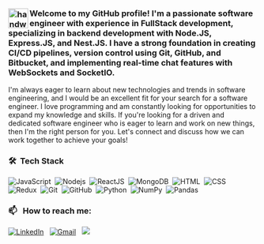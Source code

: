 ### <img alt="handwavegif" src="https://user-images.githubusercontent.com/39513876/112366216-8cfe7400-8cfe-11eb-8116-7d3dbae20e97.gif" width='40' align="left"/> Welcome to my GitHub profile! I'm a passionate software engineer with experience in FullStack development, specializing in backend development with Node.JS, Express.JS, and Nest.JS. I have a strong foundation in creating CI/CD pipelines, version control using Git, GitHub, and Bitbucket, and implementing real-time chat features with WebSockets and SocketIO.
I'm always eager to learn about new technologies and trends in software engineering, and I would be an excellent fit for your search for a software engineer. I love programming and am constantly looking for opportunities to expand my knowledge and skills.
If you're looking for a driven and dedicated software engineer who is eager to learn and work on new things, then I'm the right person for you. Let's connect and discuss how we can work together to achieve your goals!



### 🛠 &nbsp;Tech Stack
![JavaScript](https://img.shields.io/badge/-JavaScript-05122A?style=flat&logo=javascript)&nbsp;
![Nodejs](https://img.shields.io/badge/-Nodejs-43853d?style=flat-square&logo=Node.js&logoColor=white)&nbsp;
![ReactJS](https://img.shields.io/badge/-React-45b8d8?style=flat-square&logo=react&logoColor=white)&nbsp;
![MongoDB](https://img.shields.io/badge/-MongoDB-13aa52?style=flat-square&logo=mongodb&logoColor=white)&nbsp;
![HTML](https://img.shields.io/badge/-HTML-05122A?style=flat&logo=HTML5)&nbsp;
![CSS](https://img.shields.io/badge/-CSS-05122A?style=flat&logo=CSS3&logoColor=1572B6)&nbsp;
![Redux](https://img.shields.io/badge/-Redux-764ABC?style=flat-square&logo=redux&logoColor=white)&nbsp;
![Git](https://img.shields.io/badge/-Git-05122A?style=flat&logo=git)&nbsp;
![GitHub](https://img.shields.io/badge/-GitHub-05122A?style=flat&logo=github)&nbsp;
![Python](https://img.shields.io/badge/-Python-05122A?style=flat&logo=python)&nbsp;
![NumPy](https://img.shields.io/badge/numpy%20-%23013243.svg?&style=flat&logo=numpy&logoColor=white)&nbsp;
![Pandas](https://img.shields.io/badge/pandas%20-%23150458.svg?&style=flat&logo=pandas&logoColor=white)&nbsp;
### 📫 &nbsp; How to reach me:

<a href="https://www.linkedin.com/in/sahil-nenwani/"><img alt="LinkedIn" src="https://img.shields.io/badge/linkedin%20-%230077B5.svg?&style=flat&logo=linkedin&logoColor=white" target="_blank"></a> &nbsp;
<a href="mailto:sk9941274@gmail.com"><img alt="Gmail" src="https://img.shields.io/badge/Gmail-D14836?style=flat&logo=gmail&logoColor=white" target="_blank"></a> &nbsp;
<a href="https://www.instagram.com/sahilnenwani/"><img src="https://img.shields.io/badge/sahilnenwani_-E4405F?style=flat&logo=Instagram&logoColor=white" target="_blank"></a> &nbsp;

